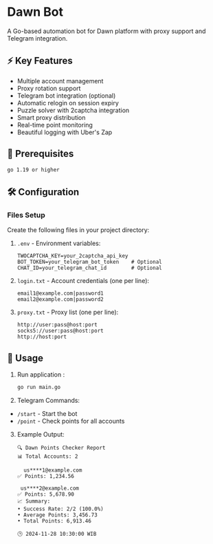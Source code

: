 # Dawn Bot

A Go-based automation bot for Dawn platform with proxy support and Telegram integration.

## ⚡ Key Features

- Multiple account management
- Proxy rotation support
- Telegram bot integration (optional)
- Automatic relogin on session expiry
- Puzzle solver with 2captcha integration
- Smart proxy distribution
- Real-time point monitoring
- Beautiful logging with Uber's Zap

## 🚀 Prerequisites

```bash
go 1.19 or higher
```

## 🛠️ Configuration

### Files Setup
Create the following files in your project directory:

1. `.env` - Environment variables:
   ```env
   TWOCAPTCHA_KEY=your_2captcha_api_key
   BOT_TOKEN=your_telegram_bot_token    # Optional
   CHAT_ID=your_telegram_chat_id        # Optional
   ```

2. `login.txt` - Account credentials (one per line):
   ```
   email1@example.com|password1
   email2@example.com|password2
   ```

3. `proxy.txt` - Proxy list (one per line):
   ```
   http://user:pass@host:port
   socks5://user:pass@host:port
   http://host:port
   ```

## 🚀 Usage

1. Run application :
   ```bash
   go run main.go
   ```

2. Telegram Commands:
- `/start` - Start the bot
- `/point` - Check points for all accounts

3. Example Output:
   ```
   🔍 Dawn Points Checker Report
   📊 Total Accounts: 2

     us****1@example.com
   ✅ Points: 1,234.56
   
    us****2@example.com
   ✅ Points: 5,678.90
   📈 Summary:
   • Success Rate: 2/2 (100.0%)
   • Average Points: 3,456.73
   • Total Points: 6,913.46

   🕒 2024-11-28 10:30:00 WIB
